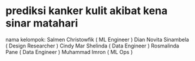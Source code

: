 # prediksi kanker kulit akibat kena sinar matahari 
nama kelompok:
Salmen Christowfik ( ML Engineer )
Dian Novita Sinambela ( Design Researcher )
Cindy Mar Shelinda ( Data Engineer )
 Rosmalinda Pane ( Data Engineer )
Muhammad Imron ( ML Ops )
              
